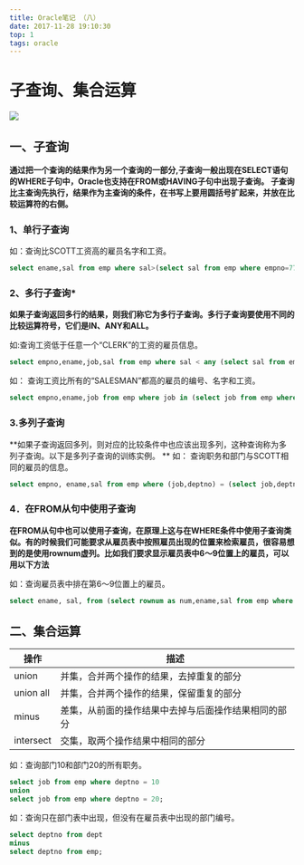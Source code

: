 ```yaml
---
title: Oracle笔记 （八）
date: 2017-11-28 19:10:30
top: 1
tags: oracle
---
```

# 子查询、集合运算
![](https://github.com/No-Sky/storage/raw/master/Logo/images/OracleLogo1.jpg)

 <!-- more -->

## 一、子查询

**通过把一个查询的结果作为另一个查询的一部分,子查询一般出现在SELECT语句的WHERE子句中，Oracle也支持在FROM或HAVING子句中出现子查询。
子查询比主查询先执行，结果作为主查询的条件，在书写上要用圆括号扩起来，并放在比较运算符的右侧。**

### 1、单行子查询

如：查询比SCOTT工资高的雇员名字和工资。
```SQL 
select ename,sal from emp where sal>(select sal from emp where empno=7788);
```

### 2、多行子查询*

**如果子查询返回多行的结果，则我们称它为多行子查询。多行子查询要使用不同的比较运算符号，它们是IN、ANY和ALL。**

如:查询工资低于任意一个“CLERK”的工资的雇员信息。
```SQL
select empno,ename,job,sal from emp where sal < any (select sal from emp where job = 'CLERK') and job <> 'CLERK';
```

如：	查询工资比所有的“SALESMAN”都高的雇员的编号、名字和工资。
```SQL
select empno,ename,job from emp where job in (select job from emp where deptno = 10) and deptno = 20;
```

### 3.多列子查询
**如果子查询返回多列，则对应的比较条件中也应该出现多列，这种查询称为多列子查询。以下是多列子查询的训练实例。
**
如： 查询职务和部门与SCOTT相同的雇员的信息。
```SQL
select empno, ename,sal from emp where (job,deptno) = (select job,deptno from emp where empno = 7788);
```
### 4．在FROM从句中使用子查询
**在FROM从句中也可以使用子查询，在原理上这与在WHERE条件中使用子查询类似。有的时候我们可能要求从雇员表中按照雇员出现的位置来检索雇员，很容易想到的是使用rownum虚列。比如我们要求显示雇员表中6～9位置上的雇员，可以用以下方法**

如：查询雇员表中排在第6～9位置上的雇员。
```SQL
select ename, sal, from (select rownum as num,ename,sal from emp where rownum<=9) where num>=6;
```

## 二、集合运算

|操作|描述|
|-|-|
|union|并集，合并两个操作的结果，去掉重复的部分|
|union all|并集，合并两个操作的结果，保留重复的部分|
|minus|差集，从前面的操作结果中去掉与后面操作结果相同的部分|
|intersect|交集，取两个操作结果中相同的部分|

如：查询部门10和部门20的所有职务。
```SQL
select job from emp where deptno = 10 
union
select job from emp where deptno = 20;
```

如：查询只在部门表中出现，但没有在雇员表中出现的部门编号。

```SQL
select deptno from dept
minus
select deptno from emp;
```
